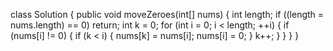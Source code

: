 class Solution {
    public void moveZeroes(int[] nums) {
        int length;
        if ((length = nums.length) == 0) return;
        int k = 0;
        for (int i = 0; i < length; ++i) {
            if (nums[i] != 0) {
                if (k < i) {
                    nums[k] = nums[i];
                    nums[i] = 0;
                }
                k++;
            }
        }
    }
}
